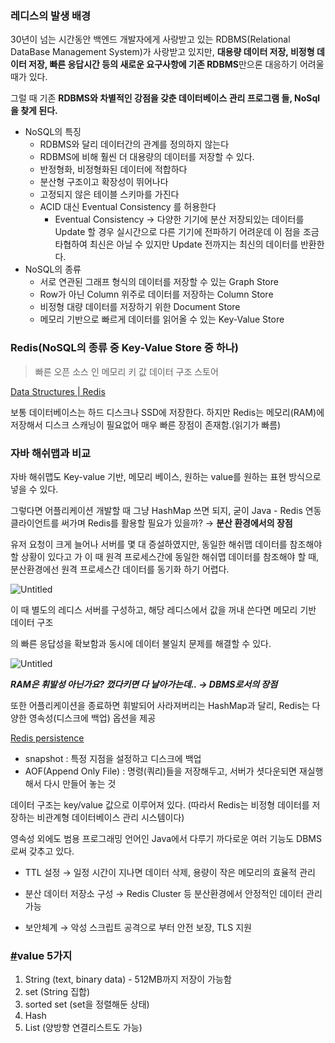 ### 레디스의 발생 배경

30년이 넘는 시간동안 백엔드 개발자에게 사랑받고 있는 RDBMS(Relational DataBase Management System)가 사랑받고 있지만, **대용량 데이터 저장, 비정형 데이터 저장, 빠른 응답시간 등의 새로운 요구사항에 기존 RDBMS**만으론 대응하기 어려울 때가 있다.

그럴 때 기존 **RDBMS와 차별적인 강점을 갖춘 데이터베이스 관리 프로그램 들, NoSql을 찾게 된다.**

- NoSQL의 특징
  - RDBMS와 달리 데이터간의 관계를 정의하지 않는다
  - RDBMS에 비해 훨씬 더 대용량의 데이터를 저장할 수 있다.
  - 반정형화, 비정형화된 데이터에 적합하다
  - 분산형 구조이고 확장성이 뛰어나다
  - 고정되지 않은 테이블 스키마를 가진다
  - ACID 대신 Eventual Consistency 를 허용한다
    - Eventual Consistency → 다양한 기기에 분산 저장되있는 데이터를 Update 할 경우 실시간으로 다른 기기에 전파하기 어려운데 이 점을 조금 타협하여 최신은 아닐 수 있지만 Update 전까지는 최신의 데이터를 반환한다.
- NoSQL의 종류
  - 서로 연관된 그래프 형식의 데이터를 저장할 수 있는 Graph Store
  - Row가 아닌 Column 위주로 데이터를 저장하는 Column Store
  - 비정형 대량 데이터를 저장하기 위한 Document Store
  - 메모리 기반으로 빠르게 데이터를 읽어올 수 있는 Key-Value Store

### ****Redis(NoSQL의 종류 중 Key-Value Store 중 하나)****

> 빠른 오픈 소스 인 메모리 키 값 데이터 구조 스토어

[Data Structures | Redis](https://redis.com/redis-enterprise/data-structures/)

보통 데이터베이스는 하드 디스크나 SSD에 저장한다. 하지만 Redis는 메모리(RAM)에 저장해서 디스크 스캐닝이 필요없어 매우 빠른 장점이 존재함.(읽기가 빠름)

### 자바 해쉬맵과 비교

자바 해쉬맵도 Key-value 기반, 메모리 베이스, 원하는 value를 원하는 표현 방식으로 넣을 수 있다.

그렇다면 어플리케이션 개발할 때 그냥 HashMap 쓰면 되지, 굳이 Java - Redis 연동 클라이언트를 써가며 Redis를 활용할 필요가 있을까? → **분산 환경에서의 장점**

유저 요청이 크게 늘어나 서버를 몇 대 증설하였지만, 동일한 해쉬맵 데이터를 참조해야할 상황이 있다고 가
이 때 원격 프로세스간에 동일한 해쉬맵 데이터를 참조해야 할 때, 분산환경에선 원격 프로세스간 데이터를 동기화 하기 어렵다.

![Untitled](https://prod-files-secure.s3.us-west-2.amazonaws.com/508e4892-0806-4de8-bdcd-6846439ea664/bbbbb967-73a1-4522-8486-93b511b8fec3/Untitled.png)

이 때 별도의 레디스 서버를 구성하고, 해당 레디스에서 값을 꺼내 쓴다면 메모리 기반 데이터 구조

의 빠른 응답성을 확보함과 동시에 데이터 불일치 문제를 해결할 수 있다.

![Untitled](https://prod-files-secure.s3.us-west-2.amazonaws.com/508e4892-0806-4de8-bdcd-6846439ea664/181c4d64-be91-4a65-a9d7-3cfa9b910277/Untitled.png)

***RAM은 휘발성 아닌가요? 껐다키면 다 날아가는데.. → DBMS로서의 장점***

또한 어플리케이션을 종료하면 휘발되어 사라져버리는 HashMap과 달리, Redis는 다양한 영속성(디스크에 백업) 옵션을 제공

[Redis persistence](https://redis.io/docs/management/persistence/)

- snapshot : 특정 지점을 설정하고 디스크에 백업
- AOF(Append Only File) : 명령(쿼리)들을 저장해두고, 서버가 셧다운되면 재실행해서 다시 만들어 놓는 것

데이터 구조는 key/value 값으로 이루어져 있다. (따라서 Redis는 비정형 데이터를 저장하는 비관계형 데이터베이스 관리 시스템이다)

영속성 외에도 범용 프로그래밍 언어인 Java에서 다루기 까다로운 여러 기능도 DBMS로써 갖추고 있다.

- TTL 설정 → 일정 시간이 지나면 데이터 삭제, 용량이 작은 메모리의 효율적 관리

- 분산 데이터 저장소 구성 → Redis Cluster 등 분산환경에서 안정적인 데이터 관리 가능

- 보안체계 → 악성 스크립트 공격으로 부터 안전 보장, TLS 지원

### **[#](https://gyoogle.dev/blog/computer-science/data-base/Redis.html#value-5%E1%84%80%E1%85%A1%E1%84%8C%E1%85%B5)value 5가지**

1. String (text, binary data) - 512MB까지 저장이 가능함
2. set (String 집합)
3. sorted set (set을 정렬해둔 상태)
4. Hash
5. List (양방향 연결리스트도 가능)
